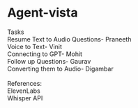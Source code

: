 # Agent-vista
Tasks
<br>
Resume Text to Audio Questions- Praneeth
<br>
Voice to Text- Vinit
<br>
Connecting to GPT- Mohit
<br>
Follow up Questions- Gaurav
<br>
Converting them to Audio- Digambar
<br>
<br>
References:
<br>
ElevenLabs
<br>
Whisper API
